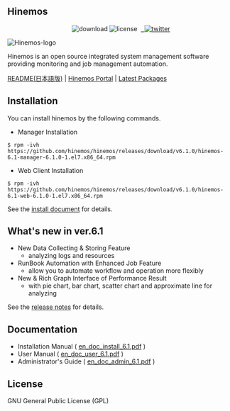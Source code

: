 ## Hinemos

<p align="center"> 
  <img alt="download" src="https://img.shields.io/github/downloads/hinemos/hinemos/total.svg"/>
  <img alt="license" src="https://img.shields.io/badge/license-GPL-blue.svg"/> 
  <a href=https://twitter.com/Hinemos_INFO> 
    <img alt="twitter" src="https://img.shields.io/twitter/follow/Hinemos_INFO.svg?style=social&label=Follow&maxAge=2592000"/>
  </a>
</p>

![Hinemos-logo](http://www.hinemos.info/files/images/HinemosLogo.png)

Hinemos is an open source integrated system management software providing monitoring and job management automation.

[README(日本語版)](README.jp.md)  | [Hinemos Portal](http://www.hinemos.info/en/top) | [Latest Packages](https://github.com/hinemos/hinemos/releases/tag/v6.1.0#packages)

## Installation

You can install hinemos by the following commands.

- Manager Installation

```$ rpm -ivh https://github.com/hinemos/hinemos/releases/download/v6.1.0/hinemos-6.1-manager-6.1.0-1.el7.x86_64.rpm```

- Web Client Installation

```$ rpm -ivh https://github.com/hinemos/hinemos/releases/download/v6.1.0/hinemos-6.1-web-6.1.0-1.el7.x86_64.rpm```

See the [install document](https://github.com/hinemos/hinemos/releases/download/v6.1.0/en_doc_install_6.1.pdf) for details.

## What's new in ver.6.1

* New Data Collecting & Storing Feature
  - analyzing logs and resources
* RunBook Automation with Enhanced Job Feature
  - allow you to automate workflow and operation more flexibly
* New & Rich Graph Interface of Performance Result
  - with pie chart, bar chart, scatter chart and approximate line for analyzing

See the [release notes](https://github.com/hinemos/hinemos/releases) for details.

## Documentation

- Installation Manual (
[en_doc_install_6.1.pdf](https://github.com/hinemos/hinemos/releases/download/v6.0.0/en_doc_install_6.1.pdf) )
- User Manual (
[en_doc_user_6.1.pdf](https://github.com/hinemos/hinemos/releases/download/v6.0.0/en_doc_user_6.1.pdf) )
- Administrator's Guide (
[en_doc_admin_6.1.pdf](https://github.com/hinemos/hinemos/releases/download/v6.0.0/en_doc_admin_6.1.pdf) )

## License

GNU General Public License (GPL)
